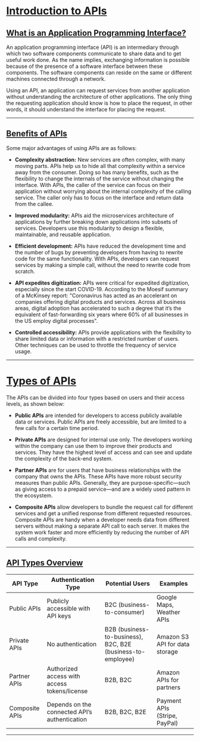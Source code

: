 # [Introduction to APIs](#introduction-to-apis)

## [What is an Application Programming Interface?](#what-is-an-application-programming-interface)
An application programming interface (API) is an intermediary through which two software components communicate to share data and to get useful work done. As the name implies, exchanging information is possible because of the presence of a software interface between these components. The software components can reside on the same or different machines connected through a network.

Using an API, an application can request services from another application without understanding the architecture of other applications. The only thing the requesting application should know is how to place the request, in other words, it should understand the interface for placing the request.

---

## [Benefits of APIs](#benefits-of-apis)
Some major advantages of using APIs are as follows:

* **Complexity abstraction:** New services are often complex, with many moving parts. APIs help us to hide all that complexity within a service away from the consumer. Doing so has many benefits, such as the flexibility to change the internals of the service without changing the interface. With APIs, the caller of the service can focus on their application without worrying about the internal complexity of the calling service. The caller only has to focus on the interface and return data from the callee.

* **Improved modularity:** APIs aid the microservices architecture of applications by further breaking down applications into subsets of services. Developers use this modularity to design a flexible, maintainable, and reusable application.

* **Efficient development:** APIs have reduced the development time and the number of bugs by preventing developers from having to rewrite code for the same functionality. With APIs, developers can request services by making a simple call, without the need to rewrite code from scratch.

* **API expedites digitization:** APIs were critical for expedited digitization, especially since the start COVID-19. According to the Moesif summary of a McKinsey report: "Coronavirus has acted as an accelerant on companies offering digital products and services. Across all business areas, digital adoption has accelerated to such a degree that it’s the equivalent of fast-forwarding six years where 60% of all businesses in the US employ digital processes".

* **Controlled accessibility:** APIs provide applications with the flexibility to share limited data or information with a restricted number of users. Other techniques can be used to throttle the frequency of service usage.

---

# [Types of APIs](#types-of-apis)
The APIs can be divided into four types based on users and their access levels, as shown below:

- **Public APIs** are intended for developers to access publicly available data or services. Public APIs are freely accessible, but are limited to a few calls for a certain time period.

- **Private APIs** are designed for internal use only. The developers working within the company can use them to improve their products and services. They have the highest level of access and can see and update the complexity of the back-end system.

- **Partner APIs** are for users that have business relationships with the company that owns the APIs. These APIs have more robust security measures than public APIs. Generally, they are purpose-specific—such as giving access to a prepaid service—and are a widely used pattern in the ecosystem.

- **Composite APIs** allow developers to bundle the request call for different services and get a unified response from different requested resources. Composite APIs are handy when a developer needs data from different servers without making a separate API call to each server. It makes the system work faster and more efficiently by reducing the number of API calls and complexity.

---

## [API Types Overview](#api-types-overview)


| API Type      | Authentication Type                          | Potential Users                     | Examples                          |
|---------------|---------------------------------------------|-------------------------------------|-----------------------------------|
| Public APIs   | Publicly accessible with API keys           | B2C (business-to-consumer)         | Google Maps, Weather APIs         |
| Private APIs  | No authentication                            | B2B (business-to-business), B2C, B2E (business-to-employee) | Amazon S3 API for data storage |
| Partner APIs  | Authorized access with access tokens/license | B2B, B2C                           | Amazon APIs for partners          |
| Composite APIs| Depends on the connected API’s authentication| B2B, B2C, B2E                      | Payment APIs (Stripe, PayPal)    |

---


